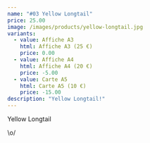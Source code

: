 ```yaml
---
name: "#03 Yellow Longtail"
price: 25.00
image: /images/products/yellow-longtail.jpg
variants:
  - value: Affiche A3
    html: Affiche A3 (25 €)
    price: 0.00
  - value: Affiche A4
    html: Affiche A4 (20 €)
    price: -5.00
  - value: Carte A5
    html: Carte A5 (10 €)
    price: -15.00
description: "Yellow Longtail!"
---
```


Yellow Longtail

\o/
